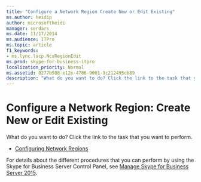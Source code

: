 ```yaml
---
title: "Configure a Network Region Create New or Edit Existing"
ms.author: heidip
author: microsoftheidi
manager: serdars
ms.date: 11/17/2014
ms.audience: ITPro
ms.topic: article
f1_keywords:
- ms.lync.lscp.NcsRegionEdit
ms.prod: skype-for-business-itpro
localization_priority: Normal
ms.assetid: 0277b988-e12e-4786-9001-9c212495cb89
description: "What do you want to do? Click the link to the task that you want to perform."
---
```


# Configure a Network Region: Create New or Edit Existing
 
What do you want to do? Click the link to the task that you want to perform.
  
- [Configuring Network Regions](http://technet.microsoft.com/library/bd08bb66-5976-4ece-b45c-7de19569f814.aspx)
    
For details about the different procedures that you can perform by using the Skype for Business Server Control Panel, see [Manage Skype for Business Server 2015](../../manage/manage.md).

